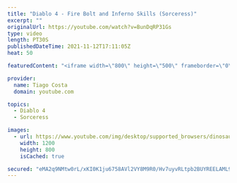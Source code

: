```yaml
---
title: "Diablo 4 - Fire Bolt and Inferno Skills (Sorceress)"
excerpt: ""
originalUrl: https://youtube.com/watch?v=BunDqRP31Gs
type: video
length: PT30S
publishedDateTime: 2021-11-12T17:11:05Z
heat: 50

featuredContent: "<iframe width=\"800\" height=\"500\" frameborder=\"0\" src=\"https://www.youtube.com/embed/BunDqRP31Gs\" allow=\"accelerometer; autoplay; encrypted-media; gyroscope; picture-in-picture\" allowfullscreen></iframe>"

provider:
  name: Tiago Costa
  domain: youtube.com

topics:
  - Diablo 4
  - Sorceress

images:
  - url: https://www.youtube.com/img/desktop/supported_browsers/dinosaur.png
    width: 1200
    height: 800
    isCached: true

secured: "eMA2q9NMtw0rL/xKI0K1ju6758AVl2VY8M9R0/Hv7uyvRLtpb2BUYREELAML9SnSpySDVCQqVNieGCP8enXyYwQqFfepOQgsNLDEKOB3WnE6EXvPHivfei073DOvdW9vOZjCzPrP4MgfA/+1rD3bB3dn3VUD292L5+GxOU/AsHrCHyojzVulVKpRXLCEU3Mg+AkkcmghFEG8e88n+SOkL5Pcb3x8cNRnLe4PdqUDM3qjJWhYEYYuHbwzS/ocK1qY3y+AeAC8EGyH1R0FILN56/mOviNoZMP1FWbejI+UWlG9/kyafsbavxUltrTAfB8KL761J6C20CsDvmIwJkylqzVxE+Fb+FMBxRATFv/JnchdvfVPPz7KOtkdjpaA5ohMg4tM70cfDFPWMTudwP+OAzTNDvuxvsjQPvhJ4S8s4dw=;XiWplnNbr2rOa8KgLHp/RA=="
---
```


